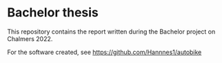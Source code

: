 # Bachelor thesis

This repository contains the report written during the Bachelor project on Chalmers 2022.

For the software created, see https://github.com/Hannnes1/autobike
